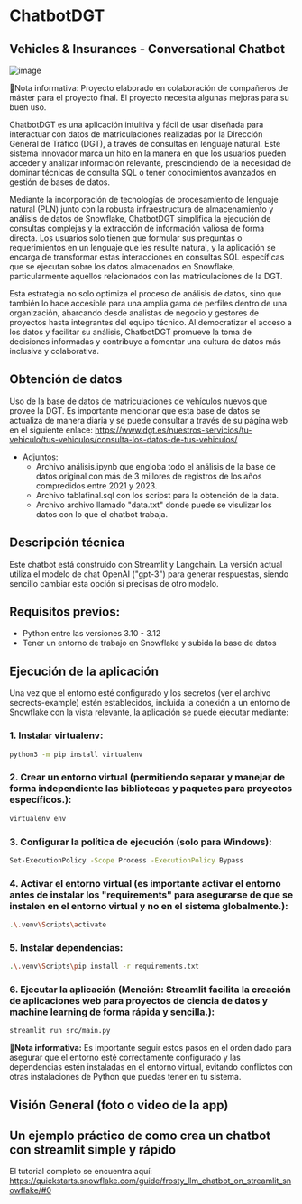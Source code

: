 # ChatbotDGT 
## Vehicles & Insurances - Conversational Chatbot
![image](https://github.com/MRocioRR/ChatbotDGT/assets/52194835/57756900-8e60-4542-b75b-38fa376137dd)

📝Nota informativa: Proyecto elaborado en colaboración de compañeros de máster para el proyecto final. El proyecto necesita algunas mejoras para su buen uso.

ChatbotDGT es una aplicación intuitiva y fácil de usar diseñada para interactuar con datos de matriculaciones realizadas por la Dirección General de Tráfico (DGT), a través de consultas en lenguaje natural. Este sistema innovador marca un hito en la manera en que los usuarios pueden acceder y analizar información relevante, prescindiendo de la necesidad de dominar técnicas de consulta SQL o tener conocimientos avanzados en gestión de bases de datos.

Mediante la incorporación de tecnologías de procesamiento de lenguaje natural (PLN) junto con la robusta infraestructura de almacenamiento y análisis de datos de Snowflake, ChatbotDGT simplifica la ejecución de consultas complejas y la extracción de información valiosa de forma directa. Los usuarios solo tienen que formular sus preguntas o requerimientos en un lenguaje que les resulte natural, y la aplicación se encarga de transformar estas interacciones en consultas SQL específicas que se ejecutan sobre los datos almacenados en Snowflake, particularmente aquellos relacionados con las matriculaciones de la DGT.

Esta estrategia no solo optimiza el proceso de análisis de datos, sino que también lo hace accesible para una amplia gama de perfiles dentro de una organización, abarcando desde analistas de negocio y gestores de proyectos hasta integrantes del equipo técnico. Al democratizar el acceso a los datos y facilitar su análisis, ChatbotDGT promueve la toma de decisiones informadas y contribuye a fomentar una cultura de datos más inclusiva y colaborativa.

## Obtención de datos
Uso de la base de datos de matriculaciones de vehículos nuevos que provee la DGT. Es importante mencionar que esta base de datos se actualiza de manera diaria y se puede consultar a través de su página web en el siguiente enlace:
https://www.dgt.es/nuestros-servicios/tu-vehiculo/tus-vehiculos/consulta-los-datos-de-tus-vehiculos/

- Adjuntos:
  - Archivo análisis.ipynb que engloba todo el análisis de la base de datos original con más de 3 millores de registros de los años compredidos entre 2021 y 2023.
  - Archivo tablafinal.sql con los scripst para la obtención de la data. 
  - Archivo archivo llamado "data.txt" donde puede se visulizar los datos con lo que el chatbot trabaja.


## Descripción técnica
Este chatbot está construido con Streamlit y Langchain. La versión actual utiliza el modelo de chat OpenAI ("gpt-3") para generar respuestas, siendo sencillo cambiar esta opción si precisas de otro modelo.

## Requisitos previos: 
- Python entre las versiones  3.10 - 3.12
- Tener un entorno de trabajo en Snowflake y subida la base de datos

## Ejecución de la aplicación
Una vez que el entorno esté configurado y los secretos (ver el archivo secrects-example) estén establecidos, incluida la conexión a un entorno de Snowflake con la vista relevante, la aplicación se puede ejecutar mediante:

### 1. Instalar virtualenv:
```sh
python3 -m pip install virtualenv
```
### 2. Crear un entorno virtual (permitiendo separar y manejar de forma independiente las bibliotecas y paquetes para proyectos específicos.):
```sh
virtualenv env
```
### 3. Configurar la política de ejecución (solo para Windows):
```sh
Set-ExecutionPolicy -Scope Process -ExecutionPolicy Bypass 
```
### 4. Activar el entorno virtual (es importante activar el entorno antes de instalar los "requirements" para asegurarse de que se instalen en el entorno virtual y no en el sistema globalmente.):
```sh
.\.venv\Scripts\activate
```
### 5. Instalar dependencias:
```sh
.\.venv\Scripts\pip install -r requirements.txt  
```
### 6. Ejecutar la aplicación (Mención: Streamlit facilita la creación de aplicaciones web para proyectos de ciencia de datos y machine learning de forma rápida y sencilla.):
```sh
streamlit run src/main.py
```

**📝Nota informativa:** Es importante seguir estos pasos en el orden dado para asegurar que el entorno esté correctamente configurado y las dependencias estén instaladas en el entorno virtual, evitando conflictos con otras instalaciones de Python que puedas tener en tu sistema.


## Visión General (foto o video de la app)


## Un ejemplo práctico de como crea un chatbot con streamlit simple y rápido
El tutorial completo se encuentra aquí:
https://quickstarts.snowflake.com/guide/frosty_llm_chatbot_on_streamlit_snowflake/#0
